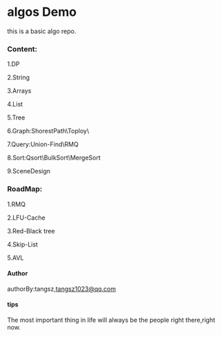 # algos Demo

this is a basic algo repo.

### Content:

1.DP

2.String

3.Arrays

4.List

5.Tree

6.Graph:ShorestPath\Toploy\

7.Query:Union-Find\RMQ

8.Sort:Qsort\BulkSort\MergeSort

9.SceneDesign

### RoadMap:

1.RMQ

2.LFU-Cache

3.Red-Black tree 

4.Skip-List

5.AVL

#### Author

authorBy:tangsz,tangsz1023@qq.com

#### tips

The most important thing in life will always be the people right there,right now.
